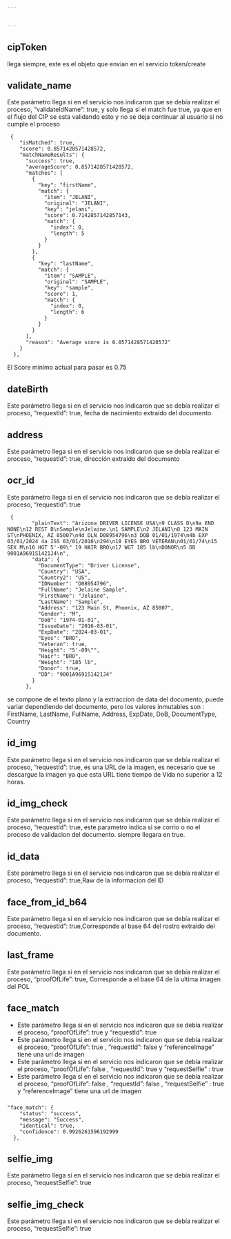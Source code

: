 ```yaml
---


---
```


<h2 id="ciptoken">cipToken</h2>
<p>llega siempre, este es el objeto que envian en el servicio  token/create</p>
<h2 id="validate_name">validate_name</h2>
<p>Este parámetro llega si en el servicio nos indicaron que se debía realizar el proceso, “validateIdName”: true, y solo llega si el match fue true, ya que en el flujo del CIP se esta validando esto y no se deja continuar al usuario si no cumple el proceso</p>
<pre><code> {
    "isMatched": true,
    "score": 0.8571428571428572,
    "matchNameResults": {
      "success": true,
      "averageScore": 0.8571428571428572,
      "matches": [
        {
          "key": "firstName",
          "match": {
            "item": "JELANI",
            "original": "JELANI",
            "key": "jelani",
            "score": 0.7142857142857143,
            "match": {
              "index": 0,
              "length": 5
            }
          }
        },
        {
          "key": "lastName",
          "match": {
            "item": "SAMPLE",
            "original": "SAMPLE",
            "key": "sample",
            "score": 1,
            "match": {
              "index": 0,
              "length": 6
            }
          }
        }
      ],
      "reason": "Average score is 0.8571428571428572"
    }
  },
</code></pre>
<p>El Score minimo actual para pasar es 0.75</p>
<h2 id="datebirth">dateBirth</h2>
<p>Este parámetro llega si en el servicio nos indicaron que se debía realizar el proceso, “requestId”: true, fecha de nacimiento extraído del documento.</p>
<h2 id="address">address</h2>
<p>Este parámetro llega si en el servicio nos indicaron que se debía realizar el proceso, “requestId”: true, dirección extraído del documento</p>
<h2 id="ocr_id">ocr_id</h2>
<p>Este parámetro llega si en el servicio nos indicaron que se debía realizar el proceso, “requestId”: true</p>
<pre><code> {
        "plainText": "Arizona DRIVER LICENSE USA\n9 CLASS D\n9a END NONE\n12 REST B\nSample\nJelaine.\n1 SAMPLE\n2 JELANI\n8 123 MAIN ST\nPHOENIX, AZ 85007\n4d DLN D08954796\n3 DOB 01/01/1974\n4b EXP 03/01/2024 4a ISS 03/01/2016\n294\n18 EYES BRO VETERAN\n01/01/74\n15 SEX M\n16 HGT 5'-09\" 19 HAIR BRO\n17 WGT 185 lb\nDONOR\n5 DD 9001A9691S1421J4\n",
        "data": {
          "DocumentType": "Driver License",
          "Country": "USA",
          "Country2": "US",
          "IDNumber": "D08954796",
          "FullName": "Jelaine Sample",
          "FirstName": "Jelaine",
          "LastName": "Sample",
          "Address": "123 Main St, Phoenix, AZ 85007",
          "Gender": "M",
          "DoB": "1974-01-01",
          "IssueDate": "2016-03-01",
          "ExpDate": "2024-03-01",
          "Eyes": "BRO",
          "Veteran": true,
          "Height": "5'-09\"",
          "Hair": "BRO",
          "Weight": "185 lb",
          "Donor": true,
          "DD": "9001A9691S1421J4"
        }
      },
</code></pre>
<p>se compone de el texto plano y la extraccion de data del documento, puede variar dependiendo del documento, pero los valores inmutables son : FirstName, LastName, FullName, Address, ExpDate, DoB, DocumentType, Country</p>
<h2 id="id_img">id_img</h2>
<p>Este parámetro llega si en el servicio nos indicaron que se debía realizar el proceso, “requestId”: true, es una URL de la imagen, es necesario que se descargue la imagen ya que esta URL tiene tiempo de Vida no superior a 12 horas.</p>
<h2 id="id_img_check">id_img_check</h2>
<p>Este parámetro llega si en el servicio nos indicaron que se debía realizar el proceso, “requestId”: true, este parametro indica si se corrio o no el proceso de validacion del documento. siempre llegara en true.</p>
<h2 id="id_data">id_data</h2>
<p>Este parámetro llega si en el servicio nos indicaron que se debía realizar el proceso, “requestId”: true,Raw de la informacion del ID</p>
<h2 id="face_from_id_b64">face_from_id_b64</h2>
<p>Este parámetro llega si en el servicio nos indicaron que se debía realizar el proceso, “requestId”: true,Corresponde al base 64 del rostro extraido del documento.</p>
<h2 id="last_frame">last_frame</h2>
<p>Este parámetro llega si en el servicio nos indicaron que se debía realizar el proceso, “proofOfLife”: true, Corresponde a el base 64 de la ultima imagen del POL</p>
<h2 id="face_match">face_match</h2>
<ul>
<li>Este parámetro llega si en el servicio nos indicaron que se debía realizar el proceso, “proofOfLife”: true y “requestId”: true</li>
<li>Este parámetro llega si en el servicio nos indicaron que se debía realizar el proceso, “proofOfLife”: true , “requestId”: false y “referenceImage” tiene una url de imagen</li>
<li>Este parámetro llega si en el servicio nos indicaron que se debía realizar el proceso, “proofOfLife”: false , “requestId”: true y “requestSelfie” : true</li>
<li>Este parámetro llega si en el servicio nos indicaron que se debía realizar el proceso, “proofOfLife”: false , “requestId”: false , “requestSelfie” : true y “referenceImage” tiene una url de imagen</li>
</ul>
<h3 id="section"></h3>
<pre><code>"face_match": {
    "status": "success",
    "message": "Success",
    "identical": true,
    "confidence": 0.9926261596192999
  },
</code></pre>
<h2 id="selfie_img">selfie_img</h2>
<p>Este parámetro llega si en el servicio nos indicaron que se debía realizar el proceso, “requestSelfie”: true</p>
<h2 id="selfie_img_check">selfie_img_check</h2>
<p>Este parámetro llega si en el servicio nos indicaron que se debía realizar el proceso, “requestSelfie”: true</p>

